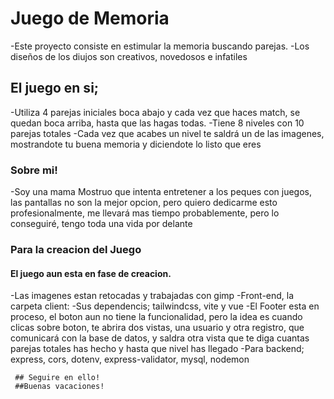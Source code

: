 # Juego de Memoria

-Este proyecto consiste en estimular la memoria buscando parejas.
-Los diseños de los diujos son creativos, novedosos e infatiles

## El juego en si;
  -Utiliza 4 parejas iniciales boca abajo y cada vez que haces match, se quedan boca arriba, hasta que las hagas todas.
  -Tiene 8 niveles con 10 parejas totales
  -Cada vez que acabes un nivel te saldrá un de las imagenes, mostrandote tu buena memoria y diciendote lo listo que eres


  ### Sobre mi!

  -Soy una mama Mostruo que intenta entretener a los peques con juegos, las pantallas no son la mejor opcion, pero quiero dedicarme  esto profesionalmente, me llevará mas tiempo probablemente, pero lo conseguiré, tengo toda una vida por delante


### Para la creacion del Juego

#### El juego aun esta en fase de creacion.

-Las imagenes estan retocadas y trabajadas con gimp
-Front-end, la carpeta client:
     -Sus dependencis; tailwindcss, vite y vue
     -El Footer esta en proceso, el boton aun no tiene la funcionalidad, pero la idea es cuando clicas sobre boton, te abrira dos vistas, una usuario y otra registro, que comunicará con la base de datos, y saldra otra vista que te diga cuantas parejas totales has hecho y hasta que nivel has llegado
     -Para backend; express, cors, dotenv, express-validator, mysql, nodemon


     ## Seguire en ello!
     ##Buenas vacaciones!

